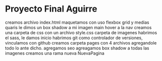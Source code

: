 # Proyecto Final Aguirre
creamos archivo index.html maquetamos con uso flexbox grid y medias quaris
le dimos un box shadow a mi imagen main
hover a la nav
creamos una carpeta de css con un archivo style.css
carpeta de imagenes
habrimos el sass, le damos inicio
habrimos git como controlador de versiones, vinculamos con github
creamos carpeta pages con 4 archivos agregandole todo lo ante dicho.
agregamos seo
agreagamos box shadow a todas las imagenes
creamos una rama nueva NuevaPagina



